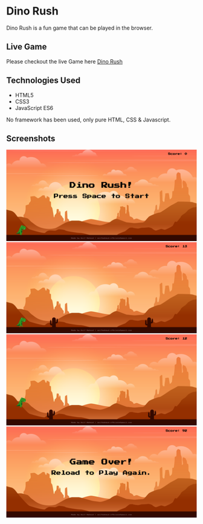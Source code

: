 # Dino Rush

Dino Rush is a fun game that can be played in the browser.

## Live Game

Please checkout the live Game here [Dino Rush](#)

## Technologies Used

* HTML5
* CSS3
* JavaScript ES6

No framework has been used, only pure HTML, CSS & Javascript.

## Screenshots

![start-game-page](./images/dino-rush-ss1.png)
![ingame1](./images/dino-rush-ss2.png)
![ingame2](./images/dino-rush-ss3.png)
![game-over-page](./images/dino-rush-ss4.png)